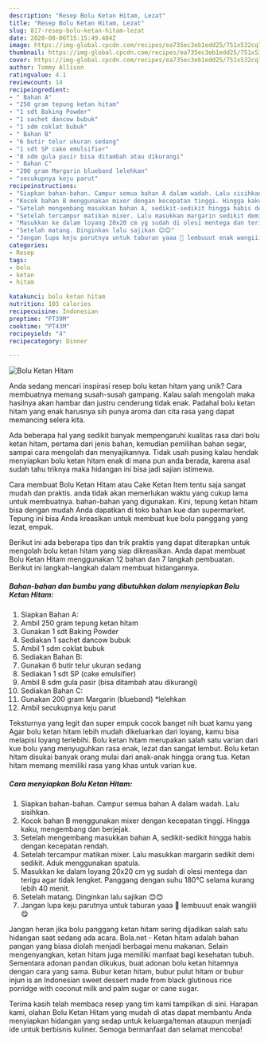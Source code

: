 ```yaml
---
description: "Resep Bolu Ketan Hitam, Lezat"
title: "Resep Bolu Ketan Hitam, Lezat"
slug: 817-resep-bolu-ketan-hitam-lezat
date: 2020-08-06T15:15:49.484Z
image: https://img-global.cpcdn.com/recipes/ea735ec3eb1edd25/751x532cq70/bolu-ketan-hitam-foto-resep-utama.jpg
thumbnail: https://img-global.cpcdn.com/recipes/ea735ec3eb1edd25/751x532cq70/bolu-ketan-hitam-foto-resep-utama.jpg
cover: https://img-global.cpcdn.com/recipes/ea735ec3eb1edd25/751x532cq70/bolu-ketan-hitam-foto-resep-utama.jpg
author: Tommy Allison
ratingvalue: 4.1
reviewcount: 14
recipeingredient:
- " Bahan A"
- "250 gram tepung ketan hitam"
- "1 sdt Baking Powder"
- "1 sachet dancow bubuk"
- "1 sdm coklat bubuk"
- " Bahan B"
- "6 butir telur ukuran sedang"
- "1 sdt SP cake emulsifier"
- "8 sdm gula pasir bisa ditambah atau dikurangi"
- " Bahan C"
- "200 gram Margarin blueband lelehkan"
- "secukupnya keju parut"
recipeinstructions:
- "Siapkan bahan-bahan. Campur semua bahan A dalam wadah. Lalu sisihkan."
- "Kocok bahan B menggunakan mixer dengan kecepatan tinggi. Hingga kaku, mengembang dan berjejak."
- "Setelah mengembang masukkan bahan A, sedikit-sedikit hingga habis dengan kecepatan rendah."
- "Setelah tercampur matikan mixer. Lalu masukkan margarin sedikit demi sedikit. Aduk menggunakan spatula."
- "Masukkan ke dalam loyang 20x20 cm yg sudah di olesi mentega dan terigu agar tidak lengket. Panggang dengan suhu 180℃ selama kurang lebih 40 menit."
- "Setelah matang. Dinginkan lalu sajikan 😊😊"
- "Jangan lupa keju parutnya untuk taburan yaaa 🤗 lembuuut enak wangiiii 😋"
categories:
- Resep
tags:
- bolu
- ketan
- hitam

katakunci: bolu ketan hitam 
nutrition: 103 calories
recipecuisine: Indonesian
preptime: "PT39M"
cooktime: "PT43M"
recipeyield: "4"
recipecategory: Dinner

---
```



![Bolu Ketan Hitam](https://img-global.cpcdn.com/recipes/ea735ec3eb1edd25/751x532cq70/bolu-ketan-hitam-foto-resep-utama.jpg)

Anda sedang mencari inspirasi resep bolu ketan hitam yang unik? Cara membuatnya memang susah-susah gampang. Kalau salah mengolah maka hasilnya akan hambar dan justru cenderung tidak enak. Padahal bolu ketan hitam yang enak harusnya sih punya aroma dan cita rasa yang dapat memancing selera kita.

Ada beberapa hal yang sedikit banyak mempengaruhi kualitas rasa dari bolu ketan hitam, pertama dari jenis bahan, kemudian pemilihan bahan segar, sampai cara mengolah dan menyajikannya. Tidak usah pusing kalau hendak menyiapkan bolu ketan hitam enak di mana pun anda berada, karena asal sudah tahu triknya maka hidangan ini bisa jadi sajian istimewa.

Cara membuat Bolu Ketan Hitam atau Cake Ketan Item tentu saja sangat mudah dan praktis. anda tidak akan memerlukan waktu yang cukup lama untuk membuatnya. bahan-bahan yang digunakan. Kini, tepung ketan hitam bisa dengan mudah Anda dapatkan di toko bahan kue dan supermarket. Tepung ini bisa Anda kreasikan untuk membuat kue bolu panggang yang lezat, empuk.


Berikut ini ada beberapa tips dan trik praktis yang dapat diterapkan untuk mengolah bolu ketan hitam yang siap dikreasikan. Anda dapat membuat Bolu Ketan Hitam menggunakan 12 bahan dan 7 langkah pembuatan. Berikut ini langkah-langkah dalam membuat hidangannya.

<!--inarticleads1-->

##### Bahan-bahan dan bumbu yang dibutuhkan dalam menyiapkan Bolu Ketan Hitam:

1. Siapkan  Bahan A:
1. Ambil 250 gram tepung ketan hitam
1. Gunakan 1 sdt Baking Powder
1. Sediakan 1 sachet dancow bubuk
1. Ambil 1 sdm coklat bubuk
1. Sediakan  Bahan B:
1. Gunakan 6 butir telur ukuran sedang
1. Sediakan 1 sdt SP (cake emulsifier)
1. Ambil 8 sdm gula pasir (bisa ditambah atau dikurangi)
1. Sediakan  Bahan C:
1. Gunakan 200 gram Margarin (blueband) *lelehkan
1. Ambil secukupnya keju parut


Teksturnya yang legit dan super empuk cocok banget nih buat kamu yang Agar bolu ketan hitam lebih mudah dikeluarkan dari loyang, kamu bisa melapisi loyang terlebihi. Bolu ketan hitam merupakan salah satu varian dari kue bolu yang menyuguhkan rasa enak, lezat dan sangat lembut. Bolu ketan hitam disukai banyak orang mulai dari anak-anak hingga orang tua. Ketan hitam memang memiliki rasa yang khas untuk varian kue. 

<!--inarticleads2-->

##### Cara menyiapkan Bolu Ketan Hitam:

1. Siapkan bahan-bahan. Campur semua bahan A dalam wadah. Lalu sisihkan.
1. Kocok bahan B menggunakan mixer dengan kecepatan tinggi. Hingga kaku, mengembang dan berjejak.
1. Setelah mengembang masukkan bahan A, sedikit-sedikit hingga habis dengan kecepatan rendah.
1. Setelah tercampur matikan mixer. Lalu masukkan margarin sedikit demi sedikit. Aduk menggunakan spatula.
1. Masukkan ke dalam loyang 20x20 cm yg sudah di olesi mentega dan terigu agar tidak lengket. Panggang dengan suhu 180℃ selama kurang lebih 40 menit.
1. Setelah matang. Dinginkan lalu sajikan 😊😊
1. Jangan lupa keju parutnya untuk taburan yaaa 🤗 lembuuut enak wangiiii 😋


Jangan heran jika bolu panggang ketan hitam sering dijadikan salah satu hidangan saat sedang ada acara. Bola.net - Ketan hitam adalah bahan pangan yang biasa diolah menjadi berbagai menu makanan. Selain mengenyangkan, ketan hitam juga memiliki manfaat bagi kesehatan tubuh. Sementara adonan pandan dikukus, buat adonan bolu ketan hitamnya dengan cara yang sama. Bubur ketan hitam, bubur pulut hitam or bubur injun is an Indonesian sweet dessert made from black glutinous rice porridge with coconut milk and palm sugar or cane sugar. 

Terima kasih telah membaca resep yang tim kami tampilkan di sini. Harapan kami, olahan Bolu Ketan Hitam yang mudah di atas dapat membantu Anda menyiapkan hidangan yang sedap untuk keluarga/teman ataupun menjadi ide untuk berbisnis kuliner. Semoga bermanfaat dan selamat mencoba!
